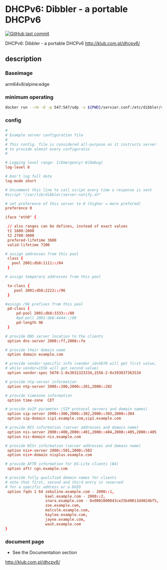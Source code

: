 # DHCPv6: Dibbler - a portable DHCPv6

[![GitHub last commit](https://img.shields.io/github/last-commit/google/skia.svg)](https://github.com/kometchtech/docker-build/commits/master/dibbler-server)

DHCPv6: Dibbler - a portable DHCPv6 <http://klub.com.pl/dhcpv6/>

## description

### Baseimage

arm64v8/alpine:edge

### minimum operating

```bash
docker run --rm -d -p 547:547/udp -v ${PWD}/servier.conf:/etc/dibbler/server.conf kometchtech/dibbler-server:latest
```

### config

```conf
#
# Example server configuration file
#
# This config. file is considered all-purpose as it instructs server
# to provide almost every configuratio
#

# Logging level range: 1(Emergency)-8(Debug)
log-level 8

# Don't log full date
log-mode short

# Uncomment this line to call script every time a response is sent
#script "/var/lib/dibbler/server-notify.sh"

# set preference of this server to 0 (higher = more prefered)
preference 0

iface "eth0" {

 // also ranges can be defines, instead of exact values
 t1 1800-2000
 t2 2700-3000
 prefered-lifetime 3600
 valid-lifetime 7200

# assign addresses from this pool
 class {
   pool 2001:db8:1111::/64
 }

# assign temporary addresses from this pool

 ta-class {
    pool 2001:db8:2222::/96
 }

#assign /96 prefixes from this pool
 pd-class {
     pd-pool 2001:db8:3333::/80
     #pd-poll 2001:db8:4444::/80
     pd-length 96
 }

# provide DNS server location to the clients
 option dns-server 2000::ff,2000::fe

# provide their domain name
 option domain example.com

# provide vendor-specific info (vendor id=5678 will get first value,
# while vendor=1556 will get second value)
 option vendor-spec 5678-1-0x3031323334,1556-2-0x393837363534

# provide ntp-server information
 option ntp-server 2000::200,2000::201,2000::202

# provide timezone information
 option time-zone  CET

# provide VoIP parameter (SIP protocol servers and domain names)
 option sip-server 2000::300,2000::302,2000::303,2000::304
 option sip-domain sip1.example.com,sip2.example.com

# provide NIS information (server addresses and domain name)
 option nis-server 2000::400,2000::401,2000::404,2000::405,2000::405
 option nis-domain nis.example.com

# provide NIS+ information (server addresses and domain name)
 option nis+-server 2000::501,2000::502
 option nis+-domain nisplus.example.com

# provide AFTR information for DS-Lite clients (B4)
 option aftr cgn.example.com

# provide fully qualified domain names for clients
# note that first, second and third entry is reserved
# for a specific address or a DUID
 option fqdn 1 64 zebuline.example.com - 2000::1,
                  kael.example.com - 2000::2,
                  inara.example.com - 0x0001000043ce25b40013d4024bf5,
                  zoe.example.com,
                  malcolm.example.com,
                  kaylee.example.com,
                  jayne.example.com,
                  wash.example.com
}
```

### document page

- See the Documentation section

<http://klub.com.pl/dhcpv6/>

